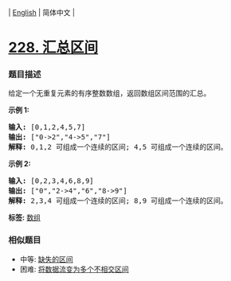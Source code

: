 | [English](README_EN.md) | 简体中文 |

# [228. 汇总区间](https://leetcode-cn.com/problems/summary-ranges)
 ### 题目描述
<p>给定一个无重复元素的有序整数数组，返回数组区间范围的汇总。</p>

<p><strong>示例 1:</strong></p>

<pre><strong>输入:</strong> [0,1,2,4,5,7]
<strong>输出:</strong> [&quot;0-&gt;2&quot;,&quot;4-&gt;5&quot;,&quot;7&quot;]
<strong>解释: </strong>0,1,2 可组成一个连续的区间;&nbsp;4,5 可组成一个连续的区间。</pre>

<p><strong>示例 2:</strong></p>

<pre><strong>输入:</strong> [0,2,3,4,6,8,9]
<strong>输出:</strong> [&quot;0&quot;,&quot;2-&gt;4&quot;,&quot;6&quot;,&quot;8-&gt;9&quot;]
<strong>解释: </strong>2,3,4 可组成一个连续的区间;&nbsp;8,9 可组成一个连续的区间。</pre>

**标签:**  [数组](https://leetcode-cn.com/tag/array) 
 ### 相似题目
- 中等:	[缺失的区间](https://leetcode-cn.com/problems/missing-ranges) 
- 困难:	[将数据流变为多个不相交区间](https://leetcode-cn.com/problems/data-stream-as-disjoint-intervals) 
